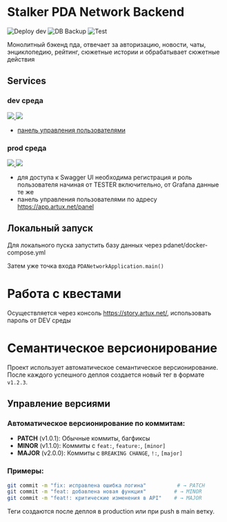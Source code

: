 # Stalker PDA Network Backend
![Deploy dev](https://github.com/artux-net/pdanetwork/actions/workflows/master.yml/badge.svg)
![DB Backup](https://github.com/artux-net/pdanetwork/actions/workflows/backup.yml/badge.svg)
![Test](https://github.com/artux-net/pdanetwork/actions/workflows/test.yml/badge.svg)

Монолитный бэкенд пда, отвечает за авторизацию, новости, чаты, энциклопедию, рейтинг, сюжетные истории и обрабатывает сюжетные действия

## Services

### dev среда
<a href="https://dev.artux.net/pdanetwork/swagger-ui/index.html">
    <img src="https://img.shields.io/badge/Swagger-85EA2D?style=for-the-badge&logo=Swagger&logoColor=white" />
</a>
<a href="https://grafana.artux.net/d/twqdYjziz/micrometer-spring-throughput?orgId=1&var-application=&var-instance=dev.artux.net:80">
    <img src="https://img.shields.io/badge/Grafana-F2F4F9?style=for-the-badge&logo=grafana&logoColor=orange&labelColor=F2F4F9" />
</a>

 - [панель управления пользователями](https://dev.artux.net/panel) 

### prod среда

<a href="https://app.artux.net/pdanetwork/swagger-ui/index.html">
    <img src="https://img.shields.io/badge/Swagger-85EA2D?style=for-the-badge&logo=Swagger&logoColor=white" />
</a>
<a href="https://grafana.artux.net/d/twqdYjziz/micrometer-spring-throughput?orgId=1&var-application=&var-instance=app.artux.net:80">
    <img src="https://img.shields.io/badge/Grafana-F2F4F9?style=for-the-badge&logo=grafana&logoColor=orange&labelColor=F2F4F9" />
</a>

- для доступа к Swagger UI необходима регистрация и роль пользователя начиная от TESTER включительно, от Grafana данные те же
- панель управления пользователями по адресу https://app.artux.net/panel

## Локальный запуск
Для локального пуска запустить базу данных через pdanet/docker-compose.yml

Затем уже точка входа `PDANetworkApplication.main()`

# Работа с квестами
Осуществляется через консоль https://story.artux.net/, использовать пароль от DEV среды

# Семантическое версионирование

Проект использует автоматическое семантическое версионирование. После каждого успешного деплоя создается новый тег в формате `v1.2.3`.

## Управление версиями

### Автоматическое версионирование по коммитам:

- **PATCH** (v1.0.1): Обычные коммиты, багфиксы
- **MINOR** (v1.1.0): Коммиты с `feat:`, `feature:`, `[minor]`  
- **MAJOR** (v2.0.0): Коммиты с `BREAKING CHANGE`, `!:`, `[major]`

### Примеры:

```bash
git commit -m "fix: исправлена ошибка логина"          # → PATCH
git commit -m "feat: добавлена новая функция"         # → MINOR  
git commit -m "feat!: критические изменения в API"    # → MAJOR
```

Теги создаются после деплоя в production или при push в main ветку.


